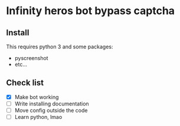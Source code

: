 # Infinity heros bot bypass captcha

## Install

This requires python 3 and some packages:

- pyscreenshot
- etc...

## Check list

- [x] Make bot working
- [ ] Write installing documentation
- [ ] Move config outside the code
- [ ] Learn python, lmao